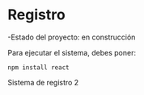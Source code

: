 # Registro

-Estado del proyecto: en construcción

Para ejecutar el sistema, debes poner:

```npm install react```

Sistema de registro 2
